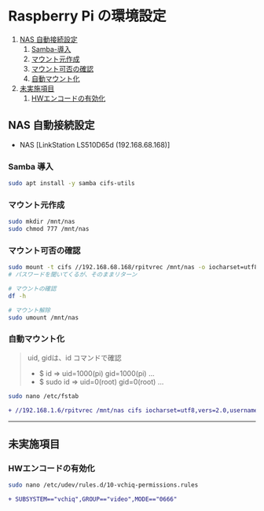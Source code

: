 # Raspberry Pi の環境設定

1. [NAS 自動接続設定](#nas-自動接続設定)
    1. [Samba-導入](#samba-導入)
    1. [マウント元作成](#マウント元作成)
    1. [マウント可否の確認](#マウント可否の確認)
    1. [自動マウント化](#自動マウント化)
1. [未実施項目](#未実施項目)
    1. [HWエンコードの有効化](#hwエンコードの有効化)

## NAS 自動接続設定

* NAS [LinkStation LS510D65d (192.168.68.168)]

### Samba 導入

~~~sh
sudo apt install -y samba cifs-utils
~~~

### マウント元作成

~~~sh
sudo mkdir /mnt/nas
sudo chmod 777 /mnt/nas
~~~

### マウント可否の確認
~~~sh
sudo mount -t cifs //192.168.68.168/rpitvrec /mnt/nas -o iocharset=utf8,vers=2.0
# パスワードを聞いてくるが、そのままリターン

# マウントの確認
df -h

# マウント解除
sudo umount /mnt/nas
~~~

### 自動マウント化

> uid, gidは、id コマンドで確認
>  * $ id => uid=1000(pi) gid=1000(pi) ...
>  * $ sudo id => uid=0(root) gid=0(root) ...

~~~sh
sudo nano /etc/fstab
~~~
~~~diff
+ //192.168.1.6/rpitvrec /mnt/nas cifs iocharset=utf8,vers=2.0,username="",password=,file_mode=0777,dir_mode=0777,uid=1000,gid=1000,defaults 0 0
~~~

---
## 未実施項目

### HWエンコードの有効化

~~~sh
sudo nano /etc/udev/rules.d/10-vchiq-permissions.rules
~~~
~~~diff
+ SUBSYSTEM=="vchiq",GROUP=="video",MODE=="0666"
~~~